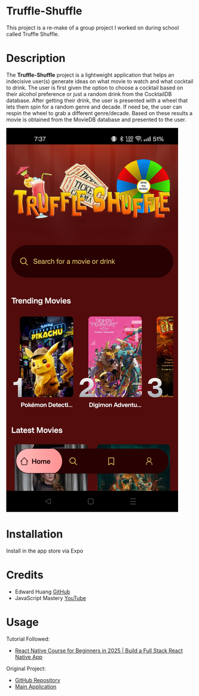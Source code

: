 # Truffle-Shuffle
This project is a re-make of a group project I worked on during school called Truffle Shuffle.

# Description
The **Truffle-Shuffle** project is a lightweight application that helps an indecisive user(s) generate ideas on what movie to watch and what cocktail to drink. The user is first given the option to choose a cocktail based on their alcohol preference or just a random drink from the CocktailDB database. After getting their drink, the user is presented with a wheel that lets them spin for a random genre and decade. If need be, the user can respin the wheel to grab a different genre/decade. Based on these results a movie is obtained from the MovieDB database and presented to the user.

![Project example image](./assets/images/TruffleShuffleExampleImage.png)

# Installation
Install in the app store via Expo

# Credits
- Edward Huang [GitHub](https://github.com/Ejhuang2015)
- JavaScript Mastery [YouTube](https://www.youtube.com/@javascriptmastery)

# Usage
Tutorial Followed:
* [React Native Course for Beginners in 2025 | Build a Full Stack React Native App](https://www.youtube.com/watch?v=f8Z9JyB2EIE)

Original Project:
* [GitHub Repository](https://github.com/Laura-Bullek/Truffle-Shuffle)
* [Main Application](https://laura-bullek.github.io/Truffle-Shuffle/)